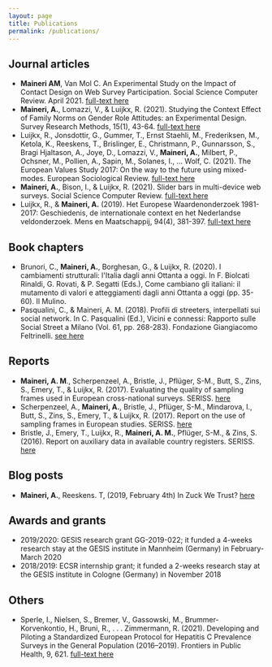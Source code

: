 ```yaml
---
layout: page
title: Publications
permalink: /publications/
---
```


## Journal articles
- **Maineri AM**, Van Mol C. An Experimental Study on the Impact of Contact Design on Web Survey Participation. Social Science Computer Review. April 2021. [full-text here]( doi:10.1177/08944393211003482)
- **Maineri, A.**, Lomazzi, V., & Luijkx, R. (2021). Studying the Context Effect of Family Norms on Gender Role Attitudes: an Experimental Design. Survey Research Methods, 15(1), 43-64. [full-text here](https://doi.org/10.18148/srm/2021.v15i1.7656)
- Luijkx, R., Jonsdottir, G., Gummer, T., Ernst Staehli, M., Frederiksen, M., Ketola, K., Reeskens, T., Brislinger, E., Christmann, P., Gunnarsson, S., Bragi Hjaltason, A., Joye, D., Lomazzi, V., **Maineri, A.**, Milbert, P., Ochsner, M., Pollien, A., Sapin, M., Solanes, I., ... Wolf, C. (2021). The European Values Study 2017: On the way to the future using mixed-modes. European Sociological Review. [full-text here](https://doi.org/10.1093/esr/jcaa049)
- **Maineri, A.**, Bison, I., & Luijkx, R. (2021). Slider bars in multi-device web surveys. Social Science Computer Review. [full-text here](https://doi.org/10.1177/0894439319879132)
- Luijkx, R., & **Maineri, A.** (2019). Het Europese Waardenonderzoek 1981-2017: Geschiedenis, de internationale context en het Nederlandse veldonderzoek. Mens en Maatschappij, 94(4), 381-397. [full-text here](https://doi.org/10.5117/MEM2019.4.002.LUIJ)

## Book chapters
- Brunori, C., **Maineri, A.**, Borghesan, G., & Luijkx, R. (2020). I cambiamenti strutturali: l'Italia dagli anni Ottanta a oggi. In F. Biolcati Rinaldi, G. Rovati, & P. Segatti (Eds.), Come cambiano gli italiani: il mutamento di valori e atteggiamenti dagli anni Ottanta a oggi (pp. 35-60). Il Mulino.
- Pasqualini, C., & Maineri, A. M. (2018). Profili di streeters, interpellati sui social network. In C. Pasqualini (Ed.), Vicini e connessi: Rapporto sulle Social Street a Milano (Vol. 61, pp. 268-283). Fondazione Giangiacomo Feltrinelli. [see here](http://fondazionefeltrinelli.it/app/uploads/2018/02/Vicini-e-connessi.pdf)

## Reports
- **Maineri, A. M**., Scherpenzeel, A., Bristle, J., Pflüger, S-M., Butt, S., Zins, S., Emery, T., & Luijkx, R. (2017). Evaluating the quality of sampling frames used in European cross-national surveys. SERISS. [here](https://seriss.eu/wp-content/uploads/2017/10/SERISS-Deliverable-2.2-_Report-Evaluating-the-quality-of-sampling-frames.pdf)
- Scherpenzeel, A., **Maineri, A.**, Bristle, J., Pflüger, S-M., Mindarova, I., Butt, S., Zins, S., Emery, T., & Luijkx, R. (2017). Report on the use of sampling frames in European studies. SERISS. [here](http://seriss.eu/_wpsite/wp-content/uploads/2017/01/SERISS-Deliverable-2.1-Report-on-the-use-of-sampling-frames-in-European-studies.pdf)
- Bristle, J., Emery, T., Luijkx, R., **Maineri, A. M.**, Pflüger, S-M., & Zins, S. (2016). Report on auxiliary data in available country registers. SERISS. [here](https://seriss.eu/wp-content/uploads/2016/12/SERISS-Deliverable-2.5-Report-on-auxiliary-data-in-country-registers.pdf)

## Blog posts
- **Maineri, A.**, Reeskens. T, (2019, February 4th) In Zuck We Trust? [here](https://www.socialevraagstukken.nl/in-zuck-we-trust/)

## Awards and grants
- 2019/2020: GESIS research grant GG-2019-022; it funded a 4-weeks research stay at the GESIS institute in Mannheim (Germany) in February-March 2020
- 2018/2019: ECSR internship grant; it funded a 2-weeks research stay at the GESIS institute in Cologne (Germany) in November 2018

## Others
- Sperle, I., Nielsen, S., Bremer, V., Gassowski, M., Brummer-Korvenkontio, H., Bruni, R., . . . Zimmermann, R. (2021). Developing and Piloting a Standardized European Protocol for Hepatitis C Prevalence Surveys in the General Population (2016–2019). Frontiers in Public Health, 9, 621. [full-text here](https://www.frontiersin.org/article/10.3389/fpubh.2021.568524)

